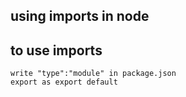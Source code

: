 ## using imports in node

## to use imports

    write "type":"module" in package.json
    export as export default
